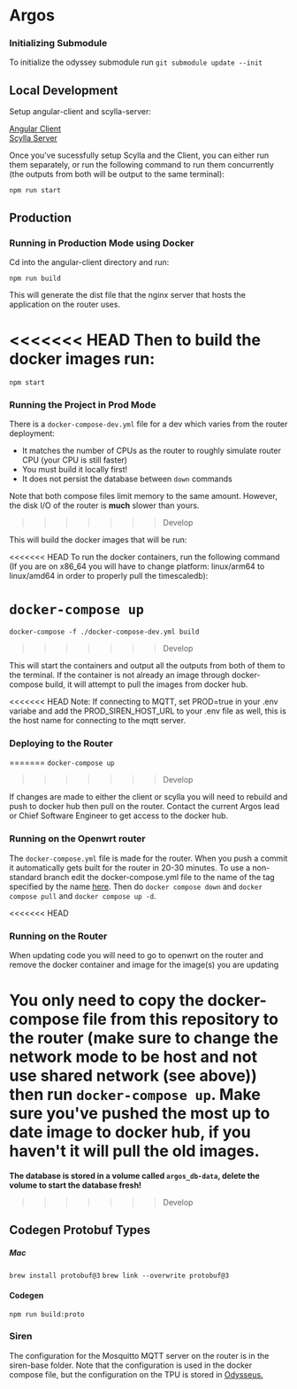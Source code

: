 # Argos

### Initializing Submodule

To initialize the odyssey submodule run `git submodule update --init`

## Local Development

Setup angular-client and scylla-server:

[Angular Client](./angular-client/README.md)\
[Scylla Server](./scylla-server/README.md)

Once you've sucessfully setup Scylla and the Client, you can either run them separately, or run the following command to run them concurrently (the outputs from both will be output to the same terminal):

`npm run start`

## Production

### Running in Production Mode using Docker

Cd into the angular-client directory and run:

`npm run build`

This will generate the dist file that the nginx server that hosts the application on the router uses. 

<<<<<<< HEAD
Then to build the docker images run: 
=======
`npm start`

### Running the Project in Prod Mode

There is a `docker-compose-dev.yml` file for a dev which varies from the router deployment:
- It matches the number of CPUs as the router to roughly simulate router CPU (your CPU is still faster)
- You must build it locally first!
- It does not persist the database between `down` commands

Note that both compose files limit memory to the same amount.  However, the disk I/O of the router is **much** slower than yours.

>>>>>>> Develop

This will build the docker images that will be run:

<<<<<<< HEAD
To run the docker containers, run the following command (If you are on x86_64 you will have to change platform: linux/arm64 to linux/amd64 in order to properly pull the timescaledb):

`docker-compose up`
=======
`docker-compose -f ./docker-compose-dev.yml build`
>>>>>>> Develop

This will start the containers and output all the outputs from both of them to the terminal. If the container is not already an image through docker-compose build, it will attempt to pull the images from docker hub. 

<<<<<<< HEAD
Note: If connecting to MQTT, set PROD=true in your .env variabe and add the PROD_SIREN_HOST_URL to your .env file as well, this is the host name for connecting to the mqtt server. 

### Deploying to the Router
=======
`docker-compose up`
>>>>>>> Develop

If changes are made to either the client or scylla you will need to rebuild and push to docker hub then pull on the router. Contact the current Argos lead or Chief Software Engineer to get access to the docker hub.

### Running on the Openwrt router

The `docker-compose.yml` file is made for the router.  When you push a commit it automatically gets built for the router in 20-30 minutes.
To use a non-standard branch edit the docker-compose.yml file to the name of the tag specified by the name [here](https://github.com/Northeastern-Electric-Racing/Argos/pkgs/container/argos).
Then do `docker compose down` and `docker compose pull` and `docker compose up -d`.

<<<<<<< HEAD
### Running on the Router

When updating code you will need to go to openwrt on the router and remove the docker container and image for the image(s) you are updating

You only need to copy the docker-compose file from this repository to the router (make sure to change the network mode to be host and not use shared network (see above)) then run `docker-compose up`. Make sure you've pushed the most up to date image to docker hub, if you haven't it will pull the old images. 
=======
**The database is stored in a volume called `argos_db-data`, delete the volume to start the database fresh!**
>>>>>>> Develop

## Codegen Protobuf Types

##### Mac

`brew install protobuf@3`
`brew link --overwrite protobuf@3`

#### Codegen
`npm run build:proto`

### Siren
The configuration for the Mosquitto MQTT server on the router is in the siren-base folder.
Note that the configuration is used in the docker compose file, but the configuration on the TPU is stored in [Odysseus.](https://github.com/Northeastern-Electric-Racing/Odysseus/tree/cb12fb3240d5fd58adfeae26262e158ad6dd889b/odysseus_tree/overlays/rootfs_overlay_tpu/etc/mosquitto)
